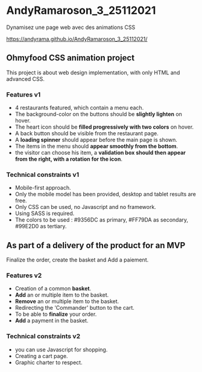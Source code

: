 # AndyRamaroson_3_25112021
Dynamisez une page web avec des animations CSS

https://andyrama.github.io/AndyRamaroson_3_25112021/

<h2> Ohmyfood CSS animation project </h2>
This project is about web design implementation, with only HTML and advanced CSS.

<h3>Features v1</h3>
<ul>
  <li>4 restaurants featured, which contain a menu each.</li>
  <li>The background-color on the buttons should be <b>slightly lighten</b> on hover.</li>
  <li>The heart icon should be <b>filled progressively with two colors</b> on hover.</li>
  <li>A back button should be visible from the restaurant page.</li>
  <li>A <b>loading spinner</b> should appear before the main page is shown.</li>
  <li>The items in the menu should <b>appear smoothly from the bottom</b>.</li>
  <li>the visitor can choose his item, a <b>validation box should then appear from the right, with a rotation for the icon</b>.</li>
</ul>

<h3>Technical constraints v1</h3>
<ul>
  <li>Mobile-first approach.</li>
  <li>Only the mobile model has been provided, desktop and tablet results are free.</li>
  <li>Only CSS can be used, no Javascript and no framework.</li>
  <li>Using SASS is required.</li>
  <li>The colors to be used : #9356DC as primary, #FF79DA as secondary, #99E2D0 as tertiary.</li>
</ul>

<h2> As part of a delivery of the product for an MVP </h2>
Finalize the order, create the basket and Add a paiement.

<h3>Features v2</h3>
<ul>
  <li>Creation of a common <b>basket</b>.</li>
  <li><b>Add</b> an or multiple item to the basket.</li>
  <li><b>Remove</b> an or multiple item to the basket.</li>
  <li>Redirecting the 'Commander' button to the cart. </li>
  <li>To be able to <b> finalize</b> your order.</li>
  <li><b>Add</b> a payment in the basket.</li>
</ul>

<h3>Technical constraints v2</h3>
<ul>
  <li>you can use Javascript for shopping.</li>
  <li>Creating a cart page.</li>
  <li>Graphic charter to respect.</li>
</ul>
